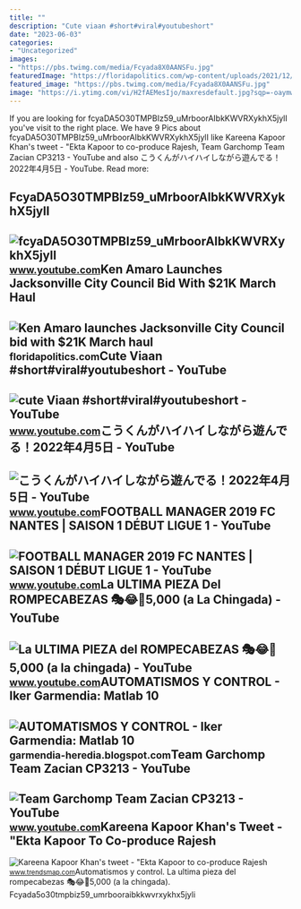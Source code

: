 ```yaml
---
title: ""
description: "Cute viaan #short#viral#youtubeshort"
date: "2023-06-03"
categories:
- "Uncategorized"
images:
- "https://pbs.twimg.com/media/Fcyada8X0AANSFu.jpg"
featuredImage: "https://floridapolitics.com/wp-content/uploads/2021/12/image4.png"
featured_image: "https://pbs.twimg.com/media/Fcyada8X0AANSFu.jpg"
image: "https://i.ytimg.com/vi/H2fAEMesIjo/maxresdefault.jpg?sqp=-oaymwEmCIAKENAF8quKqQMa8AEB-AH-CYAC0AWKAgwIABABGGUgXyhTMA8=&amp;rs=AOn4CLCJYSghky0o-ilndxvg6fCYAda1ug"
---
```


If you are looking for fcyaDA5O30TMPBIz59\_uMrboorAIbkKWVRXykhX5jylI you've visit to the right place. We have 9 Pics about fcyaDA5O30TMPBIz59\_uMrboorAIbkKWVRXykhX5jylI like Kareena Kapoor Khan's tweet - "Ekta Kapoor to co-produce Rajesh, Team Garchomp Team Zacian CP3213 - YouTube and also こうくんがハイハイしながら遊んでる！2022年4月5日 - YouTube. Read more:

FcyaDA5O30TMPBIz59\_uMrboorAIbkKWVRXykhX5jylI
---------------------------------------------

 ![fcyaDA5O30TMPBIz59_uMrboorAIbkKWVRXykhX5jylI](https://yt3.googleusercontent.com/fcyaDA5O30TMPBIz59_uMrboorAIbkKWVRXykhX5jylI_mHsQMtKYRKrSU6WFKQalZc67BxTzAc=s900-c-k-c0x00ffffff-no-rj) <small>www.youtube.com</small>Ken Amaro Launches Jacksonville City Council Bid With $21K March Haul
---------------------------------------------------------------------

 ![Ken Amaro launches Jacksonville City Council bid with $21K March haul](https://floridapolitics.com/wp-content/uploads/2021/12/image4.png) <small>floridapolitics.com</small>Cute Viaan #short#viral#youtubeshort - YouTube
----------------------------------------------

 ![cute Viaan #short#viral#youtubeshort - YouTube](https://i.ytimg.com/vi/oPb6FcYADA0/hq2.jpg?sqp=-oaymwEoCOADEOgC8quKqQMcGADwAQH4Ac4FgAKACooCDAgAEAEYZSBdKE4wDw==&rs=AOn4CLCUQw-VGHZGEBpxjRVtchxVuCjbhQ) <small>www.youtube.com</small>こうくんがハイハイしながら遊んでる！2022年4月5日 - YouTube
-------------------------------------

 ![こうくんがハイハイしながら遊んでる！2022年4月5日 - YouTube](https://i.ytimg.com/vi/H2fAEMesIjo/maxresdefault.jpg?sqp=-oaymwEmCIAKENAF8quKqQMa8AEB-AH-CYAC0AWKAgwIABABGGUgXyhTMA8=&rs=AOn4CLCJYSghky0o-ilndxvg6fCYAda1ug) <small>www.youtube.com</small>FOOTBALL MANAGER 2019 FC NANTES | SAISON 1 DÉBUT LIGUE 1 - YouTube
------------------------------------------------------------------

 ![FOOTBALL MANAGER 2019 FC NANTES | SAISON 1 DÉBUT LIGUE 1 - YouTube](https://i.ytimg.com/vi/ZB11Z3nr-aE/maxresdefault.jpg) <small>www.youtube.com</small>La ULTIMA PIEZA Del ROMPECABEZAS 🎭😂🧘5,000 (a La Chingada) - YouTube
-------------------------------------------------------------------

 ![La ULTIMA PIEZA del ROMPECABEZAS 🎭😂🧘5,000 (a la chingada) - YouTube](https://i.ytimg.com/vi/KdZ3OosEZ6s/hq2.jpg?sqp=-oaymwEoCOADEOgC8quKqQMcGADwAQH4Ad4EgAK4CIoCDAgAEAEYZSBMKGMwDw==&rs=AOn4CLCfzFvJaPoNerKMbSKycXF-fCyaDA) <small>www.youtube.com</small>AUTOMATISMOS Y CONTROL - Iker Garmendia: Matlab 10
--------------------------------------------------

 ![AUTOMATISMOS Y CONTROL - Iker Garmendia: Matlab 10](https://3.bp.blogspot.com/-CuMNIkkfFqs/T60qwnQc3QI/AAAAAAAAADI/a5LJv5s3GWU/s1600/Pantallazo-1.png) <small>garmendia-heredia.blogspot.com</small>Team Garchomp Team Zacian CP3213 - YouTube
------------------------------------------

 ![Team Garchomp Team Zacian CP3213 - YouTube](https://i.ytimg.com/vi/HYLCwcE-Dgc/maxres2.jpg?sqp=-oaymwEoCIAKENAF8quKqQMcGADwAQH4AYwCgALgA4oCDAgAEAEYRSBHKGUwDw==&rs=AOn4CLC_ulBvmvqa2cf2uT56Qfk3FCYaDA) <small>www.youtube.com</small>Kareena Kapoor Khan's Tweet - "Ekta Kapoor To Co-produce Rajesh
---------------------------------------------------------------

 ![Kareena Kapoor Khan's tweet - "Ekta Kapoor to co-produce Rajesh](https://pbs.twimg.com/media/Fcyada8X0AANSFu.jpg) <small>www.trendsmap.com</small>Automatismos y control. La ultima pieza del rompecabezas 🎭😂🧘5,000 (a la chingada). Fcyada5o30tmpbiz59\_umrbooraibkkwvrxykhx5jyli
